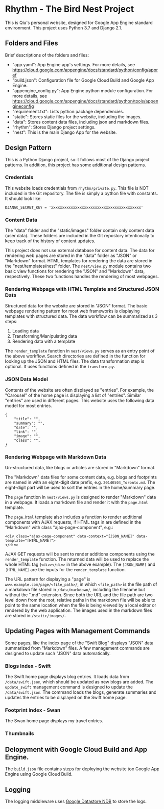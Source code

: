 # Rhythm - The Bird Nest Project
This is Qiu's personal website, designed for Google App Engine standard environment.
This project uses Python 3.7 and Django 2.1.

## Folders and Files
Brief descriptions of the folders and files:
* "app.yaml": App Engine app's settings. For more details, see https://cloud.google.com/appengine/docs/standard/python/config/appref
* "build.json": Configuration file for Google Cloud Build and Google App Engine.
* "appengine_config.py": App Engine python module configuration. For more details, see https://cloud.google.com/appengine/docs/standard/python/tools/appengineconfig
* "requirement.txt": Lists python package dependencies.
* "static": Stores static files for the website, including the images.
* "data": Stores content data files, including json and markdown files.
* "rhythm": Stores Django project settings.
* "nest": This is the main Django App for the website.

## Design Pattern
This is a Python Django project, so it follows most of the Django project patterns. In addition, this project has some additional design patterns.

### Credentials
This website loads credentials from `rhythm/private.py`. This file is NOT included in the Git repository. The file is simply a python file with constants. It should look like:
```
DJANGO_SECRET_KEY = 'xxxxxxxxxxxxxxxxxxxxxxxxxxxxxxxxxxxxxxxxx'
```

### Content Data
The "data" folder and the "static/images" folder contain only content data (user data). These folders are included in the Git repostory intentionally to keep track of the history of content updates.

This project does not use external database for content data. The data for rendering web pages are stored in the "data" folder as "JSON" or "Markdown" format. HTML templates for rendering the data are stored in the "nest/templates/nest" folder. The `nest/view.py` module contains two basic view functions for rendering the "JSON" and "Markdown" data, respectively. These two functions handles the rendering of most webpages.

### Rendering Webpage with HTML Template and Structured JSON Data
Structured data for the website are stored in "JSON" format. The basic webpage rendering pattern for most web frameworks is displaying templates with structured data. The data workflow can be summarized as 3 steps:
1. Loading data
2. Transforming/Manipulating data
3. Rendering data with a template

The `render_template` function in `nest/views.py` serves as an entry point of the above workflow. Search directories are defined in the function for looking up the JSON and HTML files. The data transformation step is optional. It uses functions defined in the `transform.py`.

### JSON Data Model
Contents of the website are often displayed as "entries". For example, the "Carousel" of the home page is displaying a list of "entries". Similar "entries" are used in different pages. This website uses the following data model for most entries.
```
{
    "title": "",
    "summary": "",
    "date": "",
    "link": "",
    "image": "",
    "class": "",
}
```

### Rendering Webpage with Markdown Data
Un-structured data, like blogs or articles are stored in "Markdown" format.

The "Markdown" data files for some content data, e.g. blogs and footprints are named in with an eight-digit date prefix, e.g. `20140504_Toronto.md`. The eight-digit part will be used to sort the entries in the home/summary page.

The `page` function in `nest/views.py` is designed to render "Markdown" data in a webpage. It loads a markdown file and render it with the `page.html` template.

The `page.html` template also includes a function to render additional components with AJAX requests, if HTML tags in are defined in the "Markdown" with class "ajax-page-component", e.g.:
```
<div class="ajax-page-component" data-context="[JSON_NAME]" data-template="[HTML_NAME]">
</div>
```
AJAX GET requests will be sent to render additiona components using the `render_template` function. The returned data will be used to replace the whole HTML tag (`<div></div>` in the above example). The `[JSON_NAME]` and `[HTML_NAME]` are the inputs for the `render_template` function.

The URL pattern for displaying a "page" is `www.example.com/page/<file_path>/`, in which `<file_path>` is the file path of a markdown file stored in `/data/markdown/`, including the filename but without the ".md" extension. Since both the URL and the file path are two level down from the root, relative paths in the markdown file will be able to point to the same location when the file is being viewed by a local editor or rendered by the web application. The images used in the markdown files are stored in `/static/images/`.


## Updating Pages with Management Commands
Some pages, like the index page of the "Swift Blog" displays "JSON" data summarized from "Markdown" files. A few management commands are designed to update such "JSON" data automatically.

### Blogs Index - Swift
The Swift home page displays blog entries. It loads data from `/data/swift.json`, which should be updated as new blogs are added. The `update_swift` management command is designed to update the `/data/swift.json`. The command loads the blogs, generate summaries and updates the entries to be displayed on the Swift home page.

### Footprint Index - Swan
The Swan home page displays my travel entries.

### Thumbnails

## Delopyment with Google Cloud Build and App Engine.
The `build.json` file contains steps for deploying the website too Google App Engine using Google Cloud Build.


## Logging
The logging middleware uses [Google Datastore NDB](https://cloud.google.com/appengine/docs/standard/python/ndb/) to store the logs.
